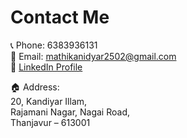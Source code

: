 # Contact Me

📞 Phone: 6383936131  
📧 Email: [mathikanidyar2502@gmail.com](mailto:mathikanidyar2502@gmail.com)  
🔗 [LinkedIn Profile](https://www.linkedin.com/in/mathivadhani-kandiyar-v-840970310)  

🏠 Address:  
20, Kandiyar Illam,  
Rajamani Nagar, Nagai Road,  
Thanjavur – 613001
